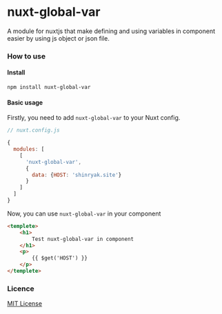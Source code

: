 # nuxt-global-var
A module for nuxtjs that make defining and using variables in component easier by using js object or json file.
### How to use
#### Install
`npm install nuxt-global-var`
#### Basic usage
Firstly, you need to add `nuxt-global-var` to your Nuxt config.
```javascript
// nuxt.config.js

{
  modules: [
    [
      'nuxt-global-var',
      {
        data: {HOST: 'shinryak.site'}
      }
    ]
  ]
}
```
Now, you can use `nuxt-global-var` in your component
```html
<templete>
	<h1>
		Test nuxt-global-var in component
	</h1>
	<p>
		{{ $get('HOST') }}
	</p>
</templete>
```
### Licence
[MIT License](https://github.com/minhchi3103/nuxt-global-var/blob/master/LICENSE "MIT License")
